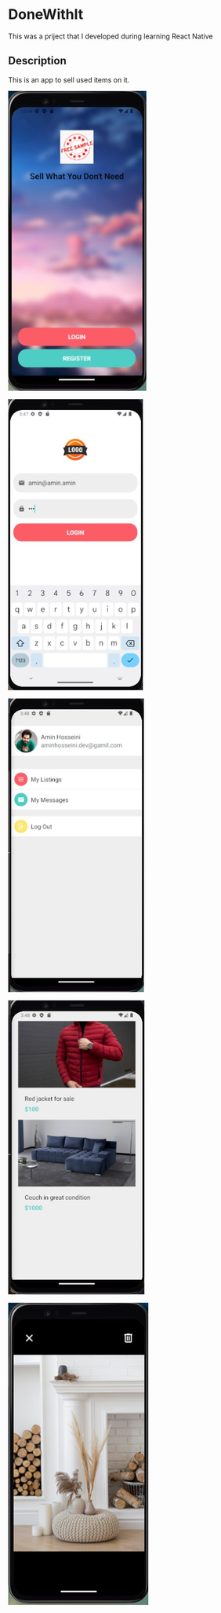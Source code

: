 # DoneWithIt

This was a priject that I developed during learning React Native

## Description

This is an app to sell used items on it.

![alt text](https://github.com/AminHosseini96/DoneWithIt-LearningReactNative/blob/main/Screenshots/Screenshot-1.jpg?raw=true)

![alt text](https://github.com/AminHosseini96/DoneWithIt-LearningReactNative/blob/main/Screenshots/Screenshot-2.jpg?raw=true)

![alt text](https://github.com/AminHosseini96/DoneWithIt-LearningReactNative/blob/main/Screenshots/Screenshot-3.jpg?raw=true)

![alt text](https://github.com/AminHosseini96/DoneWithIt-LearningReactNative/blob/main/Screenshots/Screenshot-4.jpg?raw=true)

![alt text](https://github.com/AminHosseini96/DoneWithIt-LearningReactNative/blob/main/Screenshots/Screenshot-5.jpg?raw=true)
